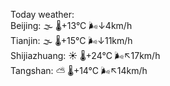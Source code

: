 Today weather:  
Beijing: 🌫  🌡️+13°C 🌬️↓4km/h  
Tianjin: 🌫  🌡️+15°C 🌬️↓11km/h  
Shijiazhuang: ☀️   🌡️+24°C 🌬️↖17km/h  
Tangshan: ⛅️  🌡️+14°C 🌬️↖14km/h  
